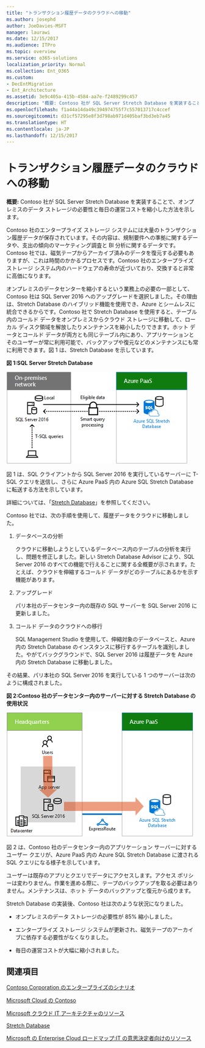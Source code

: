 ```yaml
---
title: "トランザクション履歴データのクラウドへの移動"
ms.author: josephd
author: JoeDavies-MSFT
manager: laurawi
ms.date: 12/15/2017
ms.audience: ITPro
ms.topic: overview
ms.service: o365-solutions
localization_priority: Normal
ms.collection: Ent_O365
ms.custom:
- DecEntMigration
- Ent_Architecture
ms.assetid: 3e9c405a-415b-4584-aa7e-f2489299c457
description: "概要: Contoso 社が SQL Server Stretch Database を実装することで、オンプレミスのデータ ストレージの必要性と毎日の運営コストを縮小した方法を示します。"
ms.openlocfilehash: f1a44a14da49c394974755f7c557013717c4ccef
ms.sourcegitcommit: d31cf57295e8f3d798ab971d405baf3bd3eb7a45
ms.translationtype: HT
ms.contentlocale: ja-JP
ms.lasthandoff: 12/15/2017
---
```

# <a name="moving-historical-transaction-data-to-the-cloud"></a>トランザクション履歴データのクラウドへの移動

 **概要:** Contoso 社が SQL Server Stretch Database を実装することで、オンプレミスのデータ ストレージの必要性と毎日の運営コストを縮小した方法を示します。
  
Contoso 社のエンタープライズ ストレージ システムには大量のトランザクション履歴データが保存されています。その内容は、規制要件への準拠に関するデータや、支出の傾向のマーケティング調査と BI 分析に関するデータです。Contoso 社では、磁気テープからアーカイブ済みのデータを復元する必要もありますが、これは時間のかかるプロセスです。Contoso 社のエンタープライズ ストレージ システム内のハードウェアの寿命が近づいており、交換すると非常に高価になります。 
  
オンプレミスのデータセンターを縮小するという業務上の必要の一部として、Contoso 社は SQL Server 2016 へのアップグレードを選択しました。その理由は、Stretch Database のハイブリッド機能を使用でき、Azure とシームレスに統合できるからです。Contoso 社で Stretch Database を使用すると、テーブル内のコールド データをオンプレミスからクラウド ストレージに移動して、ローカル ディスク領域を解放したりメンテナンスを縮小したりできます。ホット データとコールド データが両方とも同じテーブル内にあり、アプリケーションとそのユーザーが常に利用可能で、バックアップや復元などのメンテナンスにも常に利用できます。図 1 は、Stretch Database を示しています。
  
**図 1:SQL Server Stretch Database**

![ハイブリッド データ ソリューションとしての SQL Server Stretch Database](images/Contoso_Poster/StretchDB01.png)
  
図 1 は、SQL クライアントから SQL Server 2016 を実行しているサーバーに T-SQL クエリを送信し、さらに Azure PaaS 内の Azure SQL Stretch Database に転送する方法を示しています。
  
詳細については、「[Stretch Database](https://msdn.microsoft.com/library/dn935011.aspx)」を参照してください。
  
Contoso 社では、次の手順を使用して、履歴データをクラウドに移動しました。
  
1. データベースの分析
    
    クラウドに移動しようとしているデータベース内のテーブルの分析を実行し、問題を修正しました。新しい Stretch Database Advisor により、SQL Server 2016 のすべての機能で行えることに関する全概要が示されます。たとえば、クラウドを伸縮するコールド データがどのテーブルにあるかを示す機能があります。
    
2. アップグレード
    
    パリ本社のデータセンター内の既存の SQL サーバーを SQL Server 2016 に更新しました。
    
3. コールド データのクラウドへの移行
    
    SQL Management Studio を使用して、伸縮対象のデータベースと、Azure 内の Stretch Database のインスタンスに移行するテーブルを識別しました。やがてバックグラウンドで、SQL Server 2016 は履歴データを Azure 内の Stretch Database に移動しました。
    
その結果、パリ本社の SQL Server 2016 を実行している 1 つのサーバーは次のように構成されました。
  
**図 2:Contoso 社のデータセンター内のサーバーに対する Stretch Database の使用状況**

![SQL Server を実行している 1 台のコンピューター向け Contoso 社の構成 SQL Server Stretch Database](images/Contoso_Poster/StretchDB02.png)

  
図 2 は、Contoso 社のデータセンター内のアプリケーション サーバーに対するユーザー クエリが、Azure PaaS 内の Azure SQL Stretch Database に渡される SQL クエリになる様子を示しています。
  
ユーザーは既存のアプリとクエリでデータにアクセスします。アクセス ポリシーは変わりません。作業を進める際に、テープのバックアップを取る必要はありません。メンテナンスは、ホット データのバックアップと復元から成ります。
  
Stretch Database の実装後、Contoso 社は次のような状況になりました。
  
- オンプレミスのデータ ストレージの必要性が 85% 縮小しました。
    
- エンタープライズ ストレージ システムが更新され、磁気テープのアーカイブに依存する必要性がなくなりました。
    
- 毎日の運営コストが大幅に縮小されました。
    
## <a name="see-also"></a>関連項目

[Contoso Corporation のエンタープライズのシナリオ](enterprise-scenarios-for-the-contoso-corporation.md)
  
[Microsoft Cloud の Contoso](contoso-in-the-microsoft-cloud.md)
  
[Microsoft クラウド IT アーキテクチャのリソース](microsoft-cloud-it-architecture-resources.md)

[Stretch Database](https://msdn.microsoft.com/library/dn935011.aspx)
  
[Microsoft の Enterprise Cloud ロードマップ:IT の意思決定者向けのリソース](https://sway.com/FJ2xsyWtkJc2taRD)




